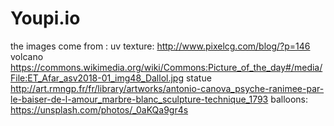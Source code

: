 
# Youpi.io


the images come from : 
uv texture: http://www.pixelcg.com/blog/?p=146
volcano https://commons.wikimedia.org/wiki/Commons:Picture_of_the_day#/media/File:ET_Afar_asv2018-01_img48_Dallol.jpg
statue http://art.rmngp.fr/fr/library/artworks/antonio-canova_psyche-ranimee-par-le-baiser-de-l-amour_marbre-blanc_sculpture-technique_1793
balloons: https://unsplash.com/photos/_0aKQa9gr4s